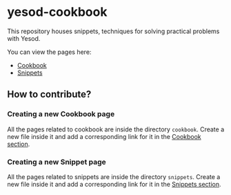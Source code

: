 # yesod-cookbook

This repository houses snippets, techniques for solving practical
problems with Yesod.

You can view the pages here:
* [Cookbook](https://github.com/yesodweb/yesod-cookbook/blob/master/Cookbook.md)
* [Snippets](https://github.com/yesodweb/yesod-cookbook/blob/master/Snippets.md)


## How to contribute?

### Creating a new Cookbook page

All the pages related to cookbook are inside the directory
`cookbook`. Create a new file inside it and add a corresponding
link for it in the
[Cookbook section](https://github.com/yesodweb/yesod-cookbook/blob/master/Cookbook.md).

### Creating a new Snippet page

All the pages related to snippets are inside the directory
`snippets`. Create a new file inside it and add a corresponding
link for it in the
[Snippets section](https://github.com/yesodweb/yesod-cookbook/blob/master/Snippets.md).
